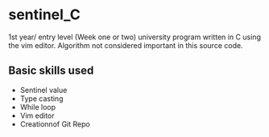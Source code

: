 # sentinel_C
1st year/ entry level (Week one or two) university program written in C using the vim editor. Algorithm not considered important in this source code.

## Basic skills used

- Sentinel value
- Type casting
- While loop
- Vim editor
- Creationnof Git Repo
